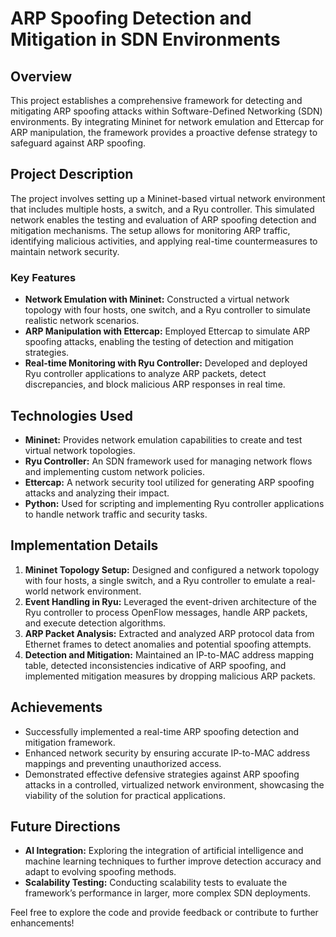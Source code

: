 # ARP Spoofing Detection and Mitigation in SDN Environments

## Overview
This project establishes a comprehensive framework for detecting and mitigating ARP spoofing attacks within Software-Defined Networking (SDN) environments. By integrating Mininet for network emulation and Ettercap for ARP manipulation, the framework provides a proactive defense strategy to safeguard against ARP spoofing.

## Project Description
The project involves setting up a Mininet-based virtual network environment that includes multiple hosts, a switch, and a Ryu controller. This simulated network enables the testing and evaluation of ARP spoofing detection and mitigation mechanisms. The setup allows for monitoring ARP traffic, identifying malicious activities, and applying real-time countermeasures to maintain network security.

### Key Features
- **Network Emulation with Mininet:** Constructed a virtual network topology with four hosts, one switch, and a Ryu controller to simulate realistic network scenarios.
- **ARP Manipulation with Ettercap:** Employed Ettercap to simulate ARP spoofing attacks, enabling the testing of detection and mitigation strategies.
- **Real-time Monitoring with Ryu Controller:** Developed and deployed Ryu controller applications to analyze ARP packets, detect discrepancies, and block malicious ARP responses in real time.

## Technologies Used
- **Mininet:** Provides network emulation capabilities to create and test virtual network topologies.
- **Ryu Controller:** An SDN framework used for managing network flows and implementing custom network policies.
- **Ettercap:** A network security tool utilized for generating ARP spoofing attacks and analyzing their impact.
- **Python:** Used for scripting and implementing Ryu controller applications to handle network traffic and security tasks.

## Implementation Details
1. **Mininet Topology Setup:** Designed and configured a network topology with four hosts, a single switch, and a Ryu controller to emulate a real-world network environment.
2. **Event Handling in Ryu:** Leveraged the event-driven architecture of the Ryu controller to process OpenFlow messages, handle ARP packets, and execute detection algorithms.
3. **ARP Packet Analysis:** Extracted and analyzed ARP protocol data from Ethernet frames to detect anomalies and potential spoofing attempts.
4. **Detection and Mitigation:** Maintained an IP-to-MAC address mapping table, detected inconsistencies indicative of ARP spoofing, and implemented mitigation measures by dropping malicious ARP packets.

## Achievements
- Successfully implemented a real-time ARP spoofing detection and mitigation framework.
- Enhanced network security by ensuring accurate IP-to-MAC address mappings and preventing unauthorized access.
- Demonstrated effective defensive strategies against ARP spoofing attacks in a controlled, virtualized network environment, showcasing the viability of the solution for practical applications.

## Future Directions
- **AI Integration:** Exploring the integration of artificial intelligence and machine learning techniques to further improve detection accuracy and adapt to evolving spoofing methods.
- **Scalability Testing:** Conducting scalability tests to evaluate the framework’s performance in larger, more complex SDN deployments.

Feel free to explore the code and provide feedback or contribute to further enhancements!
